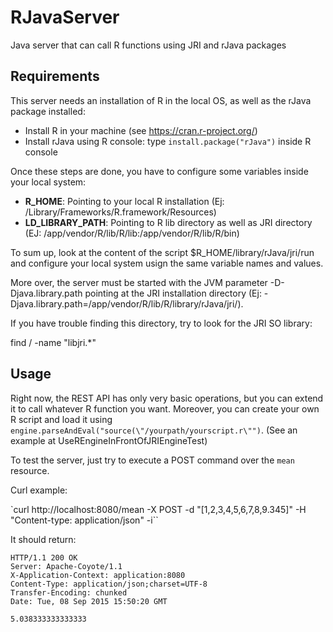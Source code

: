 # RJavaServer
Java server that can call R functions using JRI and rJava packages

## Requirements

This server needs an installation of R in the local OS, as well as the rJava package installed:

* Install R in your machine (see https://cran.r-project.org/)
* Install rJava using R console: type `install.package("rJava")` inside R console
 
Once these steps are done, you have to configure some variables inside your local system:

* **R_HOME**: Pointing to your local R installation (Ej: /Library/Frameworks/R.framework/Resources)
* **LD_LIBRARY_PATH**: Pointing to R lib directory as well as JRI directory (EJ: /app/vendor/R/lib/R/lib:/app/vendor/R/lib/R/bin)

To sum up, look at the content of the script $R_HOME/library/rJava/jri/run and configure your local system usign the same variable names and values.

More over, the server must be started with the JVM parameter -D-Djava.library.path pointing at the JRI installation directory (Ej: -Djava.library.path=/app/vendor/R/lib/R/library/rJava/jri/).

If you have trouble finding this directory, try to look for the JRI SO library: 

find / -name "libjri.*"

## Usage

Right now, the REST API has only very basic operations, but you can extend it to call whatever R function you want. Moreover, you can create your own R script and load it using `engine.parseAndEval("source(\"/yourpath/yourscript.r\"")`. (See an example at UseREngineInFrontOfJRIEngineTest)

To test the server, just try to execute a POST command over the `mean` resource.

Curl example: 

`curl http://localhost:8080/mean -X POST -d "[1,2,3,4,5,6,7,8,9.345]" -H "Content-type: application/json" -i``

It should return:

    HTTP/1.1 200 OK
    Server: Apache-Coyote/1.1
    X-Application-Context: application:8080
    Content-Type: application/json;charset=UTF-8
    Transfer-Encoding: chunked
    Date: Tue, 08 Sep 2015 15:50:20 GMT
    
    5.038333333333333
    
    
